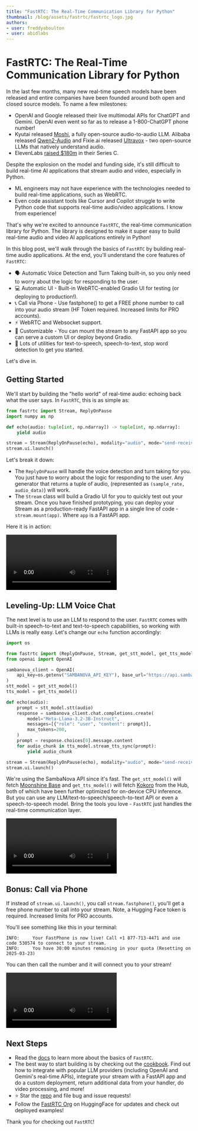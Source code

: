 ```yaml
---
title: "FastRTC: The Real-Time Communication Library for Python" 
thumbnail: /blog/assets/fastrtc/fastrtc_logo.jpg
authors:
- user: freddyaboulton
- user: abidlabs
---
```


# FastRTC: The Real-Time Communication Library for Python

In the last few months, many new real-time speech models have been released and entire companies have been founded around both open and closed source models. To name a few milestones:

- OpenAI and Google released their live multimodal APIs for ChatGPT and Gemini. OpenAI even went so far as to release a 1-800-ChatGPT phone number!
- Kyutai released [Moshi](https://huggingface.co/kyutai), a fully open-source audio-to-audio LLM. Alibaba released [Qwen2-Audio](https://huggingface.co/Qwen/Qwen2-Audio-7B-Instruct) and Fixie.ai released [Ultravox](https://huggingface.co/fixie-ai/ultravox-v0_5-llama-3_3-70b) - two open-source LLMs that natively understand audio.
- ElevenLabs [raised $180m](https://elevenlabs.io/blog/series-c) in their Series C.

Despite the explosion on the model and funding side, it's still difficult to build real-time AI applications that stream audio and video, especially in Python.

- ML engineers may not have experience with the technologies needed to build real-time applications, such as WebRTC.
- Even code assistant tools like Cursor and Copilot struggle to write Python code that supports real-time audio/video applications. I know from experience!

That's why we're excited to announce `FastRTC`, the real-time communication library for Python. The library is designed to make it super easy to build real-time audio and video AI applications entirely in Python!

In this blog post, we'll walk through the basics of `FastRTC` by building real-time audio applications. At the end, you'll understand the core features of `FastRTC`:

- 🗣️ Automatic Voice Detection and Turn Taking built-in, so you only need to worry about the logic for responding to the user.
- 💻 Automatic UI - Built-in WebRTC-enabled Gradio UI for testing (or deploying to production!).
- 📞 Call via Phone - Use fastphone() to get a FREE phone number to call into your audio stream (HF Token required. Increased limits for PRO accounts).
- ⚡️ WebRTC and Websocket support.
- 💪 Customizable - You can mount the stream to any FastAPI app so you can serve a custom UI or deploy beyond Gradio.
- 🧰 Lots of utilities for text-to-speech, speech-to-text, stop word detection to get you started.

Let's dive in.

## Getting Started

We'll start by building the "hello world" of real-time audio: echoing back what the user says. In `FastRTC`, this is as simple as:

```python
from fastrtc import Stream, ReplyOnPause
import numpy as np

def echo(audio: tuple[int, np.ndarray]) -> tuple[int, np.ndarray]:
    yield audio

stream = Stream(ReplyOnPause(echo), modality="audio", mode="send-receive")
stream.ui.launch()
```

Let's break it down:
- The `ReplyOnPause` will handle the voice detection and turn taking for you. You just have to worry about the logic for responding to the user. Any generator that returns a tuple of audio, (represented as `(sample_rate, audio_data)`) will work.
- The `Stream` class will build a Gradio UI for you to quickly test out your stream. Once you have finished prototyping, you can deploy your Stream as a production-ready FastAPI app in a single line of code - `stream.mount(app)`. Where `app` is a FastAPI app.

Here it is in action:

<video src="https://github.com/user-attachments/assets/fcf2d30e-3e98-47c9-8dc3-23340784c441" controls /></video>

## Leveling-Up: LLM Voice Chat

The next level is to use an LLM to respond to the user. `FastRTC` comes with built-in speech-to-text and text-to-speech capabilities, so working with LLMs is really easy. Let's change our `echo` function accordingly:

```python
import os

from fastrtc import (ReplyOnPause, Stream, get_stt_model, get_tts_model)
from openai import OpenAI

sambanova_client = OpenAI(
    api_key=os.getenv("SAMBANOVA_API_KEY"), base_url="https://api.sambanova.ai/v1"
)
stt_model = get_stt_model()
tts_model = get_tts_model()

def echo(audio):
    prompt = stt_model.stt(audio)
    response = sambanova_client.chat.completions.create(
        model="Meta-Llama-3.2-3B-Instruct",
        messages=[{"role": "user", "content": prompt}],
        max_tokens=200,
    )
    prompt = response.choices[0].message.content
    for audio_chunk in tts_model.stream_tts_sync(prompt):
        yield audio_chunk

stream = Stream(ReplyOnPause(echo), modality="audio", mode="send-receive")
stream.ui.launch()
```

We're using the SambaNova API since it's fast. The `get_stt_model()` will fetch [Moonshine Base](https://huggingface.co/UsefulSensors/moonshine-base) and `get_tts_model()` will fetch [Kokoro](https://huggingface.co/hexgrad/Kokoro-82M) from the Hub, both of which have been further optimized for on-device CPU inference. But you can use any LLM/text-to-speech/speech-to-text API or even a speech-to-speech model. Bring the tools you love - `FastRTC` just handles the real-time communication layer.

<video src="https://github.com/user-attachments/assets/85dfbd52-b3f9-4354-b8fe-7ab9abb04bfd" controls /></video>

## Bonus: Call via Phone

If instead of `stream.ui.launch()`, you call `stream.fastphone()`, you'll get a free phone number to call into your stream. Note, a Hugging Face token is required. Increased limits for PRO accounts.

You'll see something like this in your terminal:

```
INFO:	  Your FastPhone is now live! Call +1 877-713-4471 and use code 530574 to connect to your stream.
INFO:	  You have 30:00 minutes remaining in your quota (Resetting on 2025-03-23)
```

You can then call the number and it will connect you to your stream!

<video src="https://github.com/user-attachments/assets/de2a27b1-1e08-4959-92f4-6baa01d98bb3" controls /></video>


## Next Steps

- Read the [docs](https://fastrtc.org/pr-preview/pr-60/) to learn more about the basics of `FastRTC`.
- The best way to start building is by checking out the [cookbook](https://fastrtc.org/pr-preview/pr-60/cookbook). Find out how to integrate with popular LLM providers (including OpenAI and Gemini's real-time APIs), integrate your stream with a FastAPI app and do a custom deployment, return additional data from your handler, do video processing, and more!
- ⭐️ Star the [repo](https://github.com/freddyaboulton/gradio-webrtc) and file bug and issue requests!
- Follow the [FastRTC Org](https://huggingface.co/fastrtc) on HuggingFace for updates and check out deployed examples!

Thank you for checking out `FastRTC`!




